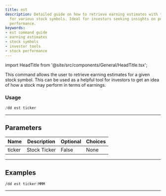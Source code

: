 ```yaml
---
title: est
description: Detailed guide on how to retrieve earning estimates with the 'est' command
  for various stock symbols. Ideal for investors seeking insights on potential stock
  performance.
keywords:
- est command guide
- earning estimates
- stock symbols
- investor tools
- stock performance
---
```


import HeadTitle from '@site/src/components/General/HeadTitle.tsx';

<HeadTitle title="est - Duedilligence - Discord - Reference | OpenBB Bot Docs" />

This command allows the user to retrieve earning estimates for a given stock symbol. This can be used as a helpful tool for investors to get an idea of how a stock may perform in terms of earnings.

### Usage

```python wordwrap
/dd est ticker
```

---

## Parameters

| Name | Description | Optional | Choices |
| ---- | ----------- | -------- | ------- |
| ticker | Stock Ticker | False | None |


---

## Examples

```
/dd est ticker:MMM
```
---
